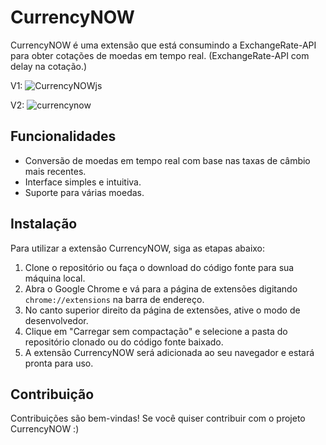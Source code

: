 # CurrencyNOW

CurrencyNOW é uma extensão que está consumindo a ExchangeRate-API para obter cotações de moedas em tempo real. (ExchangeRate-API com delay na cotação.)

V1:
![CurrencyNOWjs](https://github.com/Yur3e/CurrencyNOW/assets/88630655/fc9c91d5-c208-4f46-ba90-677509f5cdb2)

V2:
![currencynow](https://github.com/user-attachments/assets/c0629900-7628-4c9f-9322-b4cf5d5e6b25)


## Funcionalidades

- Conversão de moedas em tempo real com base nas taxas de câmbio mais recentes.
- Interface simples e intuitiva.
- Suporte para várias moedas.

## Instalação

Para utilizar a extensão CurrencyNOW, siga as etapas abaixo:

1. Clone o repositório ou faça o download do código fonte para sua máquina local.
2. Abra o Google Chrome e vá para a página de extensões digitando `chrome://extensions` na barra de endereço.
3. No canto superior direito da página de extensões, ative o modo de desenvolvedor.
4. Clique em "Carregar sem compactação" e selecione a pasta do repositório clonado ou do código fonte baixado.
5. A extensão CurrencyNOW será adicionada ao seu navegador e estará pronta para uso.



## Contribuição

Contribuições são bem-vindas! Se você quiser contribuir com o projeto CurrencyNOW :)
